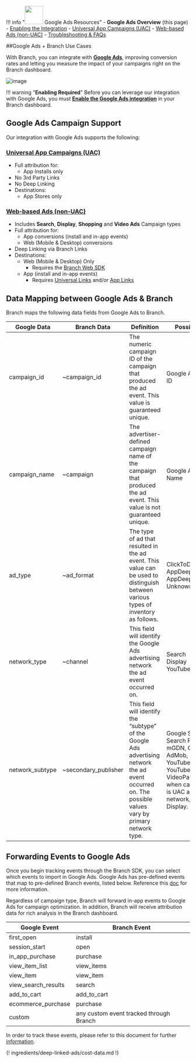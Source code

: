 !!! info "<img src="../../../img/pages/deep-linked-ads/google/google-ads-logo.png" width="50"/> Google Ads Resources"
		- **Google Ads Overview** (this page)
		- [Enabling the Integration](/pages/deep-linked-ads/google-ads-enable.md)
		- [Universal App Campaigns (UAC)](/pages/deep-linked-ads/google-ads-uac.md)
		- [Web-based Ads (non-UAC)](/pages/deep-linked-ads/google-ads-non-uac.md)
		- [Troubleshooting & FAQs](/pages/deep-linked-ads/google-ads-troubleshooting.md)  


##Google Ads + Branch Use Cases

With Branch, you can integrate with **[Google Ads](https://ads.google.com/home/)**, improving conversion rates and letting you measure the impact of your campaigns right on the Branch dashboard.

![image](/img/pages/deep-linked-ads/google/branch-google-ads.png)

!!! warning "**Enabling Required**"
	Before you can leverage our integration with Google Ads, you must **[Enable the Google Ads integration](/pages/deep-linked-ads/google-ads-enable.md)** in your Branch dashboard.

## Google Ads Campaign Support

Our integration with Google Ads supports the following:

### [Universal App Campaigns (UAC)](/pages/deep-linked-ads/google-uac.md)
- Full attribution for:
	- App Installs only
- No 3rd Party Links
- No Deep Linking
- Destinations:
	- App Stores only

### [Web-based Ads (non-UAC)](/pages/deep-linked-ads/google-non-uac.md)
- Includes **Search**, **Display**, **Shopping** and **Video Ads** Campaign types
- Full attribution for:
	- App conversions (install and in-app events)
	- Web (Mobile & Desktop) conversions
- Deep Linking via Branch Links
- Destinations:
	- Web (Mobile & Desktop) Only
		- Requires the [Branch Web SDK](/pages/web/integrate.md)
	- App (install and in-app events)
		- Requires [Universal Links](/pages/deep-linking/universal-links/) and/or [App Links](/pages/deep-linking/android-app-links/)

## Data Mapping between Google Ads & Branch

Branch maps the following data fields from Google Ads to Branch.

Google Data | Branch Data | Definition | Possible Values
--- | --- | --- | ---
campaign_id | ~campaign_id | The numeric campaign ID of the campaign that produced the ad event. This value is guaranteed unique. | Google Ads Campaign ID
campaign_name | ~campaign  | The advertiser-defined campaign name of the campaign that produced the ad event. This value is not guaranteed unique. | Google Ads Campaign Name
ad_type | ~ad_format | The type of ad that resulted in the ad event. This value can be used to distinguish between various types of inventory as follows. | ClickToDownload<br/>AppDeepLink<br/>AppDeepLinkContinue<br/> Unknown
network_type | ~channel | This field will identify the Google Ads advertising network the ad event occurred on. | Search<br/>Display<br/>YouTube
network_subtype | ~secondary_publisher | This field will identify the “subtype” of the Google Ads advertising network the ad event occurred on. The possible values vary by primary network type. | Google Search, Search Partners, mGDN, Google AdMob, YouTubeVideos, YouTubeSearch, VideoPartners; `null` when campaign_type is UAC and network_type is Display.

## Forwarding Events to Google Ads

Once you begin tracking events through the Branch SDK, you can select which events to import in Google Ads. Google Ads has pre-defined events that map to pre-defined Branch events, listed below. Reference this [doc](https://developers.google.com/app-conversion-tracking/api/) for more information.

Regardless of campaign type, Branch will forward in-app events to Google Ads for campaign optimization. In addition, Branch will receive attribution data for rich analysis in the Branch dashboard.

Google Event | Branch Event
--- | ---
first_open | install
session_start | open
in_app_purchase | purchase
view_item_list | view_items
view_item | view_item
view_search_results | search
add_to_cart | add_to_cart
ecommerce_purchase | purchase
custom | any custom event tracked through Branch

In order to track these events, please refer to this document for further [information](/pages/apps/v2event/#v2-event).

{! ingredients/deep-linked-ads/cost-data.md !}
